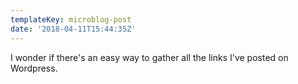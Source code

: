 ```yaml
---
templateKey: microblog-post
date: '2018-04-11T15:44:35Z'
---
```


I wonder if there's an easy way to gather all the links I've posted on Wordpress.

